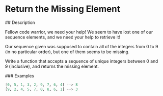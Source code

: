 # Return the Missing Element

## Description

Fellow code warrior, we need your help! We seem to have lost one of our sequence elements, and we need your help to retrieve it!

Our sequence given was supposed to contain all of the integers from 0 to 9 (in no particular order), but one of them seems to be missing.

Write a function that accepts a sequence of unique integers between 0 and 9 (inclusive), and returns the missing element.

### Examples

```python
[0, 5, 1, 3, 2, 9, 7, 6, 4] --> 8
[9, 2, 4, 5, 7, 0, 8, 6, 1] --> 3
```
